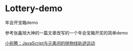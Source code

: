 # Lottery-demo
年会开宝箱demo

参考张鑫旭大神的一篇文章改写的一个年会宝箱开奖的简单demo

[小折腾：JavaScript与元素间的抛物线轨迹运动](https://www.zhangxinxu.com/wordpress/2013/12/javascript-js-%E5%85%83%E7%B4%A0-%E6%8A%9B%E7%89%A9%E7%BA%BF-%E8%BF%90%E5%8A%A8-%E5%8A%A8%E7%94%BB/)
